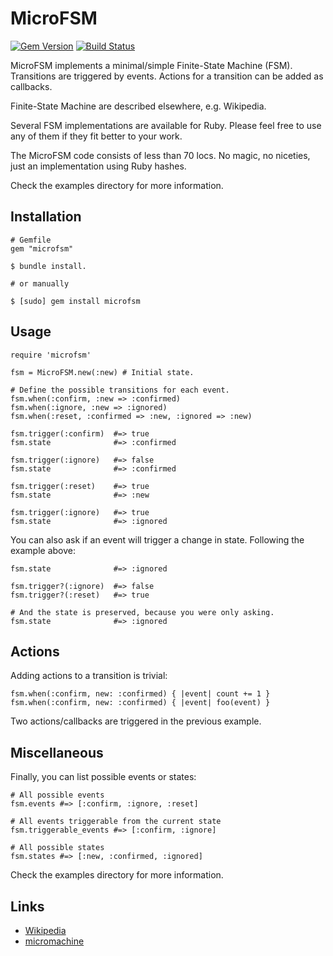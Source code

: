 MicroFSM
========

[![Gem Version](https://badge.fury.io/rb/microfsm.svg)](https://badge.fury.io/rb/microfsm)
[![Build Status](https://travis-ci.org/matique/microfsm.svg?branch=master)](https://travis-ci.org/matique/microfsm)

MicroFSM implements a minimal/simple Finite-State Machine (FSM).
Transitions are triggered by events.
Actions for a transition can be added as callbacks.

Finite-State Machine are described elsewhere, e.g. Wikipedia.

Several FSM implementations are available for Ruby.
Please feel free to use any of them if they fit better to your work.

The MicroFSM code consists of less than 70 locs.
No magic, no niceties, just an implementation using Ruby hashes.

Check the examples directory for more information.


Installation
------------

~~~~
# Gemfile
gem "microfsm"

$ bundle install.

# or manually

$ [sudo] gem install microfsm
~~~~

Usage
-----

~~~~
require 'microfsm'

fsm = MicroFSM.new(:new) # Initial state.

# Define the possible transitions for each event.
fsm.when(:confirm, :new => :confirmed)
fsm.when(:ignore, :new => :ignored)
fsm.when(:reset, :confirmed => :new, :ignored => :new)

fsm.trigger(:confirm)  #=> true
fsm.state              #=> :confirmed

fsm.trigger(:ignore)   #=> false
fsm.state              #=> :confirmed

fsm.trigger(:reset)    #=> true
fsm.state              #=> :new

fsm.trigger(:ignore)   #=> true
fsm.state              #=> :ignored
~~~~

You can also ask if an event will trigger a change in state. Following
the example above:

~~~~
fsm.state              #=> :ignored

fsm.trigger?(:ignore)  #=> false
fsm.trigger?(:reset)   #=> true

# And the state is preserved, because you were only asking.
fsm.state              #=> :ignored
~~~~

Actions
-------

Adding actions to a transition is trivial:

~~~~
fsm.when(:confirm, new: :confirmed) { |event| count += 1 }
fsm.when(:confirm, new: :confirmed) { |event| foo(event) }
~~~~

Two actions/callbacks are triggered in the previous example.


Miscellaneous
-------------

Finally, you can list possible events or states:

~~~~
# All possible events
fsm.events #=> [:confirm, :ignore, :reset]

# All events triggerable from the current state
fsm.triggerable_events #=> [:confirm, :ignore]

# All possible states
fsm.states #=> [:new, :confirmed, :ignored]
~~~~

Check the examples directory for more information.

Links
-----

- [Wikipedia](https://en.wikipedia.org/wiki/Finite-state_machine)
- [micromachine](https://github.com/soveran/micromachine)
